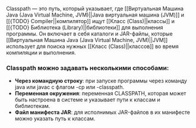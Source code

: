 Classpath — это путь, который указывает, где [[Виртуальная Машина Java (Java Virtual Machine, JVM)||Java виртуальная машина (JVM)]] и [[{TODO} Compiler||компилятор]] ищут [[Класс (Class)||классы]] и [[{TODO} Библиотека (Library)||библиотеки]] для выполнения программы. Он включает в себя каталоги и JAR-файлы, которые [[Виртуальная Машина Java (Java Virtual Machine, JVM)||JVM]] использует для поиска нужных [[Класс (Class)||классов]] во время компиляции и выполнения.

### Classpath можно задавать несколькими способами:

- **Через командную строку**: при запуске программы через команду java или javac с флагом -cp или -classpath.
- **Переменная окружения**: переменная CLASSPATH, которая может быть настроена в системе и указывает пути к классам и библиотекам.
- **Файл манифеста JAR**: для исполнимых JAR-файлов в их манифесте можно указать путь к классам.